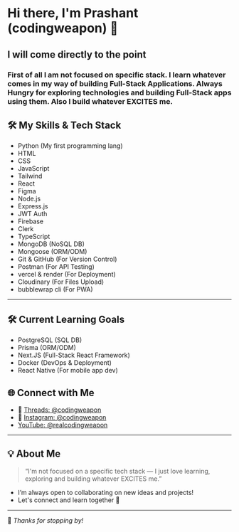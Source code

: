 # Hi there, I'm Prashant (codingweapon) 👋

## I will come directly to the point
### First of all I am not focused on specific stack. I learn whatever comes in my way of building Full-Stack Applications. Always Hungry for exploring technologies and building Full-Stack apps using them. Also I build whatever EXCITES me.

## 🛠️ My Skills & Tech Stack

- Python (My first programming lang)
- HTML
- CSS
- JavaScript
- Tailwind
- React
- Figma
- Node.js
- Express.js
- JWT Auth
- Firebase
- Clerk
- TypeScript
- MongoDB (NoSQL DB)
- Mongoose (ORM/ODM)
- Git & GitHub (For Version Control)
- Postman (For API Testing)
- vercel & render (For Deployment)
- Cloudinary (For Files Upload)
- bubblewrap cli (For PWA)

---

## 🛠️ Current Learning Goals

- PostgreSQL (SQL DB)
- Prisma (ORM/ODM)
- Next.JS (Full-Stack React Framework) 
- Docker (DevOps & Deployment)
- React Native (For mobile app dev)


## 🌐 Connect with Me

- 🧵 [Threads: @codingweapon](https://www.threads.net/codingweapon)
- 📸 [Instagram: @codingweapon](https://www.instagram.com/codingweapon)
-    [YouTube: @realcodingweapon](https://www.youtube.com/@realcodingweapon)

---

## 💡 About Me

> “I'm not focused on a specific tech stack — I just love learning, exploring and building whatever EXCITES me.”

- I’m always open to collaborating on new ideas and projects!
- Let's connect and learn together 🚀

---

🌟 _Thanks for stopping by!_
